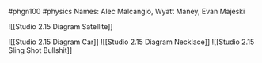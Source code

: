  #phgn100 #physics
Names: Alec Malcangio, Wyatt Maney, Evan Majeski

![[Studio 2.15 Diagram Satellite]]

![[Studio 2.15 Diagram Car]]
![[Studio 2.15 Diagram Necklace]]
![[Studio 2.15 Sling Shot Bullshit]]

